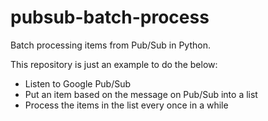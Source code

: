# pubsub-batch-process

Batch processing items from Pub/Sub in Python.

This repository is just an example to do the below:

- Listen to Google Pub/Sub
- Put an item based on the message on Pub/Sub into a list
- Process the items in the list every once in a while
